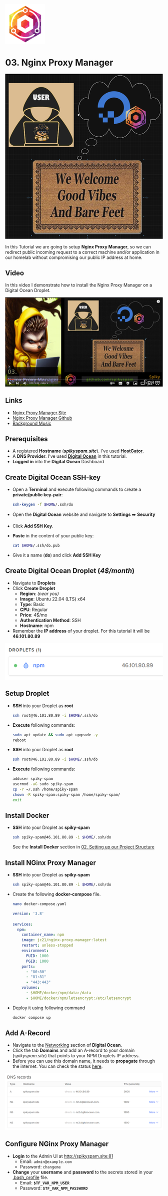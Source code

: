 ![NPM Logo](_assets/images/nginx_proxy.png)
# 03. Nginx Proxy Manager

![NPM Banner](_assets/images/nginx_proxy_banner.png)

In this Tutorial we are going to setup **Nginx Proxy Manager**, so we can redirect public incoming request to a correct machine and/or application in our homelab without compromising our public IP address at home.

## Video

In this video I demonstrate how to install the Nginx Proxy Manager on a Digital Ocean Droplet.

[![Video](_assets/images/nginx_proxy_video.png)](https://youtu.be/haVaf8oMpUk)

## Links

- [Nginx Proxy Manager Site](https://nginxproxymanager.com)
- [Nginx Proxy Manager Github](https://github.com/NginxProxyManager/nginx-proxy-manager)
- [Background Music](https://freesound.org/people/Seth_Makes_Sounds/sounds/670039/)

## Prerequisites

- A registered **Hostname** (***spikyspam.site***). I've used **[HostGator](https://www.hostgator.com)**.
- A **DNS Provider**. I've used **[Digital Ocean](https://digitalocean.com)** in this tutorial.
- **Logged in** into the **Digital Ocean** Dashboard

## Create Digital Ocean SSH-key

- Open a **Terminal** and execute following commands to create a **private/public key-pair**:
  ```bash
  ssh-keygen -f $HOME/.ssh/do
  ```

- Open the **Digital Ocean** website and navigate to **Settings** ➡️ **Security** 
- Click **Add SSH Key**.
- **Paste** in the content of your public key: 
  ```bash
  cat $HOME/.ssh/do.pub
  ```

- Give it a name (**do**) and click **Add SSH Key**

## Create Digital Ocean Droplet (*4$/month*)

- Navigate to **Droplets**
- Click **Create Droplet**
  - **Region**: *(near you)*
  - **Image**: Ubuntu 22.04 (LTS) x64
  - **Type**: Basic
  - **CPU**: Regular
  - **Price**: 4$/mo
  - **Authentication Method**: SSH
  - **Hostname**: npm
- Remember the **IP address** of your droplet. For this tutorial it will be **46.101.80.89**

![NPM IP Address](_assets/images/ip.png)

## Setup Droplet

- **SSH** into your Droplet as **root**
  ```bash
  ssh root@46.101.80.89 -i $HOME/.ssh/do
  ```

- **Execute** following commands:
  ```bash
  sudo apt update && sudo apt upgrade -y
  reboot
  ```

- **SSH** into your Droplet as **root**
  ```bash
  ssh root@46.101.80.89 -i $HOME/.ssh/do
  ```

- **Execute** following commands:
  ```bash
  adduser spiky-spam
  usermod -aG sudo spiky-spam
  cp -r ~/.ssh /home/spiky-spam
  chown -R spiky-spam:spiky-spam /home/spiky-spam/
  exit
  ```

## Install Docker

- **SSH** into your Droplet as **spiky-spam**
  ```bash
  ssh spiky-spam@46.101.80.89 -i $HOME/.ssh/do
  ```
  See the **Install Docker** section in [02. Setting up our Project Structure](../02_setting_up_our_project_structure/README.md#install-docker) 

## Install NGinx Proxy Manager

- **SSH** into your Droplet as **spiky-spam**
  ```bash
  ssh spiky-spam@46.101.80.89 -i $HOME/.ssh/do
  ```

- Create the following **docker-compose** file.

  ```bash
  nano docker-compose.yaml
  ```

  ```yaml
  version: '3.8'

  services:
    npm: 
      container_name: npm
      image: jc21/nginx-proxy-manager:latest
      restart: unless-stopped
      environment:
        PUID: 1000
        PGID: 1000
      ports:
        - "80:80"
        - "81:81"
        - "443:443"
      volumes:
        - $HOME/docker/npm/data:/data
        - $HOME/docker/npm/letsencrypt:/etc/letsencrypt
  ```

- Deploy it using following command
  ```bash
  docker compose up
  ```

## Add A-Record 

- Navigate to the [Networking](https://cloud.digitalocean.com/networking) section of **Digital Ocean**.
- Click the tab **Domains** and add an A-record to your domain (*spikyspam.site*) that points to your NPM Droplets IP address.
- Before you can use this domain name, it needs to **propagate** through the internet. You can check the status [here](https://dnschecker.org/).

![Digital Ocean DNS](_assets/images/dns.png)

## Configure NGinx Proxy Manager

- **Login** to the Admin UI at http://spikyspam.site:81
    - Email: `admin@example.com`
    - Password: `changeme`
- **Change** your **username** and **password** to the secrets stored in your  [.bash_profile](../SS/.bash_profile_public) file.
  - Email: **`$TF_VAR_NPM_USER`**
  - Password: **`$TF_VAR_NPM_PASSWORD`**
